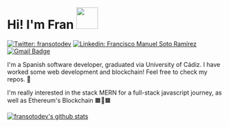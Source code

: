 <h1 >  Hi! I'm Fran <img src="https://media0.giphy.com/media/du3J3cXyzhj75IOgvA/giphy.gif" width="50px" /> </h1>

[![Twitter: fransotodev](https://img.shields.io/twitter/follow/fransotodev?color=green&style=for-the-badge&logo=twitter)](https://twitter.com/fransotodev)
[![Linkedin: Francisco Manuel Soto Ramírez](https://img.shields.io/badge/-linkedin-blue?style=for-the-badge&logo=Linkedin&logoColor=white)](https://www.linkedin.com/in/francisco-manuel-soto-ram%C3%ADrez-637779193/)
[![Gmail Badge](https://img.shields.io/badge/-franciscomanuel.sotormairez@gmail.com-c14438?style=for-the-badge&logo=Gmail&logoColor=white)](mailto:franciscomanuel.sotoramirez@gmail.com)

I'm a Spanish software developer, graduated via University of Cádiz. I have worked some web development and blockchain! Feel free to check my repos. 💪

I'm really interested in the stack MERN for a full-stack javascript journey, as well as Ethereum's Blockchain 🟧🔗🟧


[![fransotodev's github stats](https://github-readme-stats.vercel.app/api?username=fransotodev&show_icons=true&theme=gruvbox)](https://github.com/anuraghazra/github-readme-stats)



